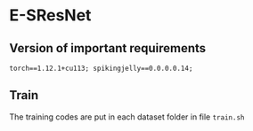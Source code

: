 # E-SResNet

## Version of important requirements
`torch==1.12.1+cu113; spikingjelly==0.0.0.0.14;`

## Train
The training codes are put in each dataset folder in file `train.sh`
